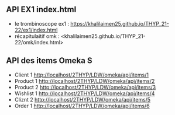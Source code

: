 ## API EX1 index.html
- le trombinoscope ex1 : <https://khalilaimen25.github.io/THYP_21-22/ex1/index.html>
- récapitulaitif omk : <khalilaimen25.github.io/THYP_21-22/omk/index.html>
## API des items Omeka S

- Client 1 <http://localhost/2THYP/LDW/omeka/api/items/1>
- Product 1 <http://localhost/2THYP/LDW/omeka/api/items/2>
- Product 2 <http://localhost/2THYP/LDW/omeka/api/items/3>
- Wishlist 1 <http://localhost/2THYP/LDW/omeka/api/items/4>
- Cliznt 2 <http://localhost/2THYP/LDW/omeka/api/items/5>
- Order 1 <http://localhost/2THYP/LDW/omeka/api/items/6>
